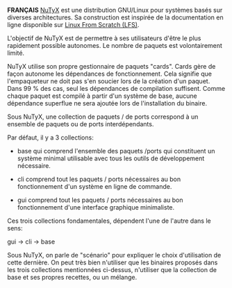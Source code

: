 **FRANÇAIS** [NuTyX](http://www.nutyx.org) est une distribution GNU/Linux pour 
systèmes basés sur diverses architectures. Sa construction est inspirée de la 
documentation en ligne disponible sur 
[Linux From Scratch (LFS)](http://www.linuxfromscratch.org).

L'objectif de NuTyX est de permettre à ses utilisateurs d'être le plus 
rapidement possible autonomes. Le nombre de paquets est volontairement limité. 

NuTyX utilise son propre gestionnaire de paquets "cards". Cards gère de façon 
autonome les dépendances de fonctionnement. Cela signifie que l'empaqueteur ne 
doit pas s'en soucier lors de la création d'un paquet. Dans 99 % des cas, seul 
les dépendances de compilation suffisent. Comme chaque paquet est compilé à 
partir d'un système de base, aucune dépendance superflue ne sera ajoutée lors de
l'installation du binaire.

Sous NuTyX, une collection de paquets / de ports correspond à un ensemble de 
paquets ou de ports interdépendants.

Par défaut, il y a 3 collections:

- base qui comprend l'ensemble des paquets /ports  qui constituent un système 
minimal utilisable avec tous les outils de développement nécessaire.

- cli comprend tout les paquets / ports nécessaires au bon fonctionnement d'un 
système en ligne de commande.

- gui comprend tout les paquets / ports nécessaires au bon fonctionnement d'une 
interface graphique minimaliste.

Ces trois collections fondamentales, dépendent l'une de l'autre dans le sens:

gui -> cli -> base

Sous NuTyX, on parle de "scénario" pour expliquer le choix d'utilisation de 
cette dernière. On peut très bien n'utiliser que les binaires proposés dans les 
trois collections mentionnées ci-dessus, n'utiliser que la collection de base et
ses propres recettes, ou un mélange.
